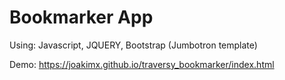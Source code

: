 # Bookmarker App
Using:
        Javascript, JQUERY, Bootstrap (Jumbotron template)
        
Demo: https://joakimx.github.io/traversy_bookmarker/index.html
